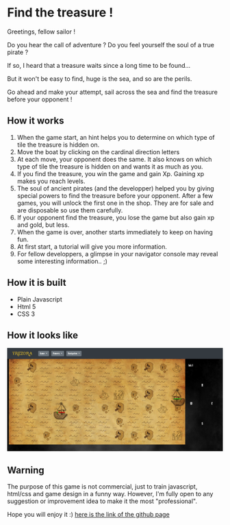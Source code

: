 # Find the treasure !

Greetings, fellow sailor !

Do you hear the call of adventure ?
Do you feel yourself the soul of a true pirate ?

If so, I heard that a treasure waits since a long time to be found...

But it won't be easy to find, huge is the sea, and so are the perils.

Go ahead and make your attempt, sail across the sea and find the treasure before your opponent !

## How it works
1. When the game start, an hint helps you to determine on which type of tile the treasure is hidden on.
2. Move the boat by clicking on the cardinal direction letters
3. At each move, your opponent does the same. It also knows on which type of tile the treasure is hidden on and wants it as much as you.
4. If you find the treasure, you win the game and gain Xp. Gaining xp makes you reach levels.
5. The soul of ancient pirates (and the developper) helped you by giving special powers to find the treasure before your opponent. After a few games, you will unlock the first one in the shop. They are for sale and are disposable so use them carefully.
6. If your opponent find the treasure, you lose the game but also gain xp and gold, but less.
7. When the game is over, another starts immediately to keep on having fun.
8. At first start, a tutorial will give you more information.
9. For fellow developpers, a glimpse in your navigator console may reveal some interesting information.. ;)

## How it is built
- Plain Javascript
- Html 5
- CSS 3

## How it looks like

![Preview of the game](./preview.png)

## Warning

The purpose of this game is not commercial, just to train javascript, html/css and game design in a funny way.
However, I'm fully open to any suggestion or improvement idea to make it the most "professional".

Hope you will enjoy it :) 
[here is the link of the github page](https://tolexia.github.io/trezora/) 
